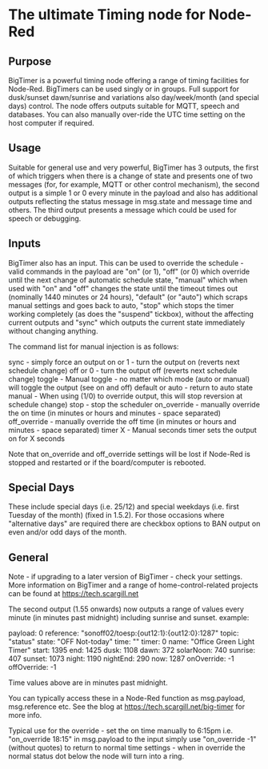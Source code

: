 # The ultimate Timing node for Node-Red

## Purpose
BigTimer is a powerful timing node offering a range of timing facilities for Node-Red. BigTimers can be used singly or in groups. Full support for dusk/sunset dawn/sunrise and variations also day/week/month (and special days) control. The node offers outputs suitable for MQTT, speech and databases. You can also manually over-ride the UTC time setting on the host computer if required.

## Usage
Suitable for general use and very powerful, BigTimer has 3 outputs, the first of which triggers when there is a change of state and presents one of two messages (for, for example, MQTT or other control mechanism), the second output is a simple 1 or 0 every minute in the payload and also has additional outputs reflecting the status message in msg.state and message time and others. The third output presents a message which could be used for speech or debugging. 

## Inputs
BigTimer also has an input. This can be used to override the schedule - valid commands in the payload are "on" (or 1), "off" (or 0) which override until the next change of automatic schedule state, "manual" which when used with "on" and "off" changes the state until the timeout times out (nominally 1440 minutes or 24 hours), "default" (or "auto") which scraps manual settings and goes back to auto, "stop" which stops the timer working completely (as does the "suspend" tickbox), without the affecting current outputs and "sync" which outputs the current state immediately without changing anything.

The command list for manual injection is as follows:

sync                - simply force an output
on or 1             - turn the output on (reverts next schedule change)
off or 0            - turn the output off (reverts next schedule change)
toggle              - Manual toggle - no matter which mode (auto or manual) will toggle the output (see on and off)
default or auto     - return to auto state
manual              - When using (1/0) to override output, this will stop reversion at schedule change)
stop                - stop the scheduler
on_override         - manually override the on time (in minutes or hours and minutes - space separated)
off_override        - manually override the off time (in minutes or hours and minutes - space separated)
timer X             - Manual seconds timer sets the output on for X seconds

Note that on_override and off_override settings will be lost if Node-Red is stopped and restarted or if the board/computer is rebooted.

## Special Days
These include special days (i.e. 25/12) and special weekdays (i.e. first Tuesday of the month) (fixed in 1.5.2).
For those occasions where "alternative days" are required there are checkbox options to BAN output on even and/or odd days of the month.

## General
Note - if upgrading to a later version of BigTimer - check your settings. More information on BigTimer and a range of home-control-related projects can be found at https://tech.scargill.net

The second output (1.55 onwards) now outputs a range of values every minute (in minutes past midnight) including sunrise and sunset. 
example:

payload: 0
reference: "sonoff02/toesp:{out12:1}:{out12:0}:1287"
topic: "status"
state: "OFF Not-today"
time: ""
timer: 0
name: "Office Green Light Timer"
start: 1395
end: 1425
dusk: 1108
dawn: 372
solarNoon: 740
sunrise: 407
sunset: 1073
night: 1190
nightEnd: 290
now: 1287
onOverride: -1
offOverride: -1

Time values above are in minutes past midnight.

You can typically access these in a Node-Red function as msg.payload, msg.reference etc. See the blog at https://tech.scargill.net/big-timer for more info.

Typical use for the override - set the on time manually to 6:15pm i.e. "on_override 18:15" in msg.payload to the input simply use "on_override -1" (without quotes) to return to normal time settings - when in override the normal status dot below the node will turn into a ring.


